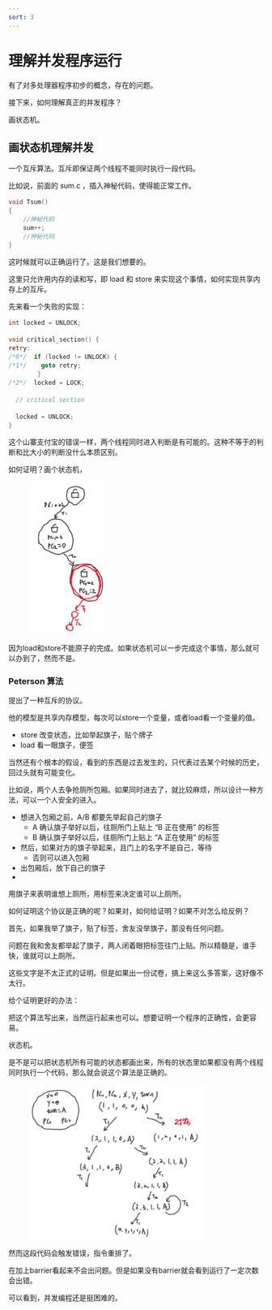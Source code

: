 ```yaml
---
sort: 3
---
```

# 理解并发程序运行

有了对多处理器程序初步的概念，存在的问题。

接下来，如何理解真正的并发程序？

画状态机。

## 画状态机理解并发

一个互斥算法。互斥即保证两个线程不能同时执行一段代码。

比如说，前面的 sum.c ，插入神秘代码，使得能正常工作。

```c
void Tsum()
{
    //神秘代码
    sum++;
    //神秘代码
}
```

这时候就可以正确运行了。这是我们想要的。

这里只允许用内存的读和写，即 load 和 store 来实现这个事情，如何实现共享内存上的互斥。

先来看一个失败的实现：
```c
int locked = UNLOCK;

void critical_section() {
retry:
/*0*/  if (locked != UNLOCK) {
/*1*/    goto retry;
        }
/*2*/  locked = LOCK;

  // critical section

  locked = UNLOCK;
}
```
这个山寨支付宝的错误一样，两个线程同时进入判断是有可能的。这种不等于的判断和比大小的判断没什么本质区别。

如何证明？画个状态机，

<figure>
  <img src="./images/失败的互斥.png" width=150>
</figure>

因为load和store不能原子的完成。如果状态机可以一步完成这个事情，那么就可以办到了，然而不是。

### Peterson 算法

提出了一种互斥的协议。

他的模型是共享内存模型，每次可以store一个变量，或者load看一个变量的值。
- store 改变状态，比如举起旗子，贴个牌子
- load 看一眼旗子，便签

当然还有个根本的假设，看到的东西是过去发生的，只代表过去某个时候的历史，回过头就有可能变化。

比如说，两个人去争抢厕所包厢。如果同时进去了，就比较麻烦，所以设计一种方法，可以一个人安全的进入。

- 想进入包厢之前，A/B 都要先举起自己的旗子
  - A 确认旗子举好以后，往厕所门上贴上 “B 正在使用” 的标签
  - B 确认旗子举好以后，往厕所门上贴上 “A 正在使用” 的标签
- 然后，如果对方的旗子举起来，且门上的名字不是自己，等待
  - 否则可以进入包厢
- 出包厢后，放下自己的旗子
- 
用旗子来表明谁想上厕所，用标签来决定谁可以上厕所。

如何证明这个协议是正确的呢？如果对，如何给证明？如果不对怎么给反例？

首先，如果我举了旗子，贴了标签，舍友没举旗子，那没有任何问题。

问题在我和舍友都举起了旗子，两人闭着眼把标签往门上贴。所以精髓是，谁手快，谁就可以上厕所。

这些文字是不太正式的证明。但是如果出一份试卷，搞上来这么多答案，这好像不太行。


给个证明更好的办法：

把这个算法写出来，当然运行起来也可以。想要证明一个程序的正确性，会更容易。

状态机。

是不是可以把状态机所有可能的状态都画出来，所有的状态里如果都没有两个线程同时执行一个代码，那么就会说这个算法是正确的。

<figure>
  <img src="./images/peterson.png" width=350>
</figure>

然而这段代码会触发错误，指令重排了。

在加上barrier看起来不会出问题。但是如果没有barrier就会看到运行了一定次数会出错。

可以看到，并发编程还是挺困难的。










